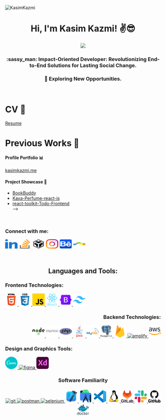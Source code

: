 <!--
**kasimkazmi/KasimKazmi** is a ✨ _special_ ✨ repository because its `README.md` (this file) appears on your GitHub profile.

Here are some ideas to get you started:

- 🔭 I’m currently working on ...
- 🌱 I’m currently learning ...
- 👯 I’m looking to collaborate on ...
- 🤔 I’m looking for help with ...
- 💬 Ask me about ...
- 📫  How to reach me: **kasimkazmi27@gmail.com**
- 😄 Pronouns: ...
- ⚡ Fun fact: ...
   :art: Portfolio: https://github.com/kasimkazmi <br>

   :sparkles: Favorite Tech: HTML, CSS, Bootstrap, JavaScript, React-Native, ... <br>
     <h4> :star_struck: Tools Preference: VS-Code, XD, XCODE, Android Studio, Visual Paradigm ... <br></h4>
-->

<p align="left">
  <img src="https://komarev.com/ghpvc/?username=kasimkazmi&label=Profile%20views&color=0e75b6&style=flat"
    alt="KasimKazmi" />
</p>

<h1 align="center">Hi, I'm Kasim Kazmi! ✌️😎</h1>
<p align="center">
  <!-- copywrite reserve by-> Typing SVG by DenverCoder1 - https://github.com/DenverCoder1/readme-typing-svg -->
<img src="https://readme-typing-svg.demolab.com?font=Jersey+10+Charted&size=30&pause=1000&color=091510&background=25B14400&center=true&vCenter=true&random=false&width=900&height=30&lines=Full+Stack+Web+%26+Mobile+App+Developer;Embracing+continuous+learning+enables+me+to+continually+discover+new+things." />
</p>

<p align="center">
  <samp>
    <h3 align="center">
      :sassy_man: Impact-Oriented Developer: Revolutionizing End-to-End
      Solutions for Lasting Social Change.
<!--   <h3 align="center">
   👨‍💼Co-founder of <a href="https://santeck.in/" target="_blank">Santeck.in,</a>
  empowering businesses through software development, UI/UX design, and more. 💻
</h3> -->
     <h3 align="center">
      🌱 Exploring New Opportunities.
    </h3>
  </samp>
</p>

<br />

**CV** 📄
================ 
[Resume](https://read.cv/kasimkazmi) 


**Previous Works** 💼
================

#### Profile Portfolio 📊
<a href="https://www.kasimkazmi.me/" target="_blank">kasimkazmi.me</a>

#### Project Showcase 🎨
<ul>
     <!-- Book Buddy Nest-js Project -->
  <li>
    <a href="https://bookbuddy-nextjs.vercel.app/" target="_blank">BookBuddy</a>
  </li>
<!--   <!-- Kaya Perfume react-js Project -->
  <li>
    <a href="https://vercel.com/kasimkazmis-projects/kaya-perfume-react-js" target="_blank">Kaya-Perfume-react-js</a>
  </li>
     <!-- react-toolkit-Todo-Frontend Project -->

   <li>
    <a href="https://vercel.com/kasimkazmis-projects/react-toolkit-todo-frontend" target="_blank">react-toolkit-Todo-Frontend</a>
  </li> -->



</ul>
</br>
<h3 align="left">Connect with me:</h3>
<p align="left">

  <a href="https://linkedin.com/in/https://www.linkedin.com/in/kasim-kazmi-18b4b511a/" target="blank"><img
      align="center"
      src="https://raw.githubusercontent.com/kasimkazmi/Social-Media-Icons/58afca08375fa93ca4d9e574befa4c83fa3d11f7/linked-in-alt.svg"
      alt="https://www.linkedin.com/in/kasim-kazmi-18b4b511a/" height="30" width="40" /></a>
  <a href="https://stackoverflow.com/users/24688483/kasim-kazmi" target="blank"><img align="center"
      src="https://raw.githubusercontent.com/kasimkazmi/Social-Media-Icons/02fb5787d00ddffba7dfb96e10fc459622d754bb/stack-overflow.svg"
      alt="24688483/kasim-kazmi" height="30" width="40" /></a>
  <a href="https://codesandbox.com/https://codesandbox.io/u/kasimkazmi27" target="blank"><img align="center"
      src="https://raw.githubusercontent.com/kasimkazmi/Social-Media-Icons/9b9bfb57c594bbfa7746bda46cc84c442234e575/codesandbox.svg"
      alt="https://codesandbox.io/u/kasimkazmi27" height="30" width="40" /></a>
  <a href="https://instagram.com/https://www.instagram.com/its_always_be_me/" target="blank"><img align="center"
      src="https://raw.githubusercontent.com/kasimkazmi/Social-Media-Icons/d8ea52b8ea09e715d1f46bca4e041cfe616be680/instagram.svg"
      alt="https://www.instagram.com/its_always_be_me/" height="30" width="40" /></a>
  <a href="https://www.behance.net/https://www.behance.net/rajakarajaka1" target="blank"><img align="center"
      src="https://raw.githubusercontent.com/kasimkazmi/Social-Media-Icons/8895448254a83c804e9a2585de13f1d806da2bdb/behance.svg"
      alt="https://www.behance.net/rajakarajaka1" height="30" width="40" /></a>
  <a href="https://www.topcoder.com/members/kasim_kazmi" target="blank"><img align="center"
      src="https://raw.githubusercontent.com/kasimkazmi/Social-Media-Icons/8895448254a83c804e9a2585de13f1d806da2bdb/topcoder.svg"
      alt="kasim_kazmi" height="30" width="40" /></a>
</p>
</br>

<h2 align="center">Languages and Tools:</h2>
<h3 align="left">Frontend Technologies:</h3>
<p align="left">
  <a href="https://www.w3schools.com/html/" target="_blank" rel="noreferrer">
    <img src="https://raw.githubusercontent.com/kasimkazmi/Social-Media-Icons/eca33ee2a26db45cb924606d34589e0452bf10af/html5-original.svg"
      alt="html5" width="40" height="40" />
  </a>
  <a href="https://www.w3schools.com/css/" target="_blank" rel="noreferrer">
    <img src="https://raw.githubusercontent.com/kasimkazmi/Social-Media-Icons/eca33ee2a26db45cb924606d34589e0452bf10af/css3-original.svg"
      alt="css3" width="40" height="40" />
  </a>
  <a href="https://developer.mozilla.org/en-US/docs/Web/JavaScript" target="_blank" rel="noreferrer">
    <img src="https://raw.githubusercontent.com/kasimkazmi/Social-Media-Icons/eca33ee2a26db45cb924606d34589e0452bf10af/javascript.svg"
      alt="javascript" width="40" height="40" />
  </a>
  <a href="https://reactjs.org/" target="_blank" rel="noreferrer">
    <img src="https://raw.githubusercontent.com/kasimkazmi/Social-Media-Icons/eca33ee2a26db45cb924606d34589e0452bf10af/react-original.svg"
      alt="react" width="40" height="40" />
  </a>

  <a href="https://getbootstrap.com" target="_blank" rel="noreferrer">
    <img src="https://raw.githubusercontent.com/kasimkazmi/Social-Media-Icons/eca33ee2a26db45cb924606d34589e0452bf10af/bootstrap-original.svg"
      alt="bootstrap" width="40" height="40" />
  </a>

  <a href="https://tailwindcss.com/" target="_blank" rel="noreferrer">
    <img src="https://raw.githubusercontent.com/kasimkazmi/Social-Media-Icons/d9ef54b3e67b4202cbf7617f0ad710b83adb0581/tailwindcss-original.svg" alt="tailwind" width="40" height="40" />
  </a>
</p>
<h3 align="right">Backend Technologies:</h3>
<p align="right">
  <a href="https://nodejs.org" target="_blank" rel="noreferrer">
    <img src="https://raw.githubusercontent.com/kasimkazmi/Social-Media-Icons/15f7bb15760633e84ae325fe9e784bda83cc8d9b/nodejs-original.svg"
      alt="nodejs" width="40" height="40" />
  </a>
  <a href="https://expressjs.com" target="_blank" rel="noreferrer">
    <img src="https://raw.githubusercontent.com/kasimkazmi/Social-Media-Icons/15f7bb15760633e84ae325fe9e784bda83cc8d9b/express-original.svg"
      alt="express" width="40" height="40" />
  </a>
  <a href="https://www.php.net" target="_blank" rel="noreferrer">
    <img src="https://raw.githubusercontent.com/kasimkazmi/Social-Media-Icons/15f7bb15760633e84ae325fe9e784bda83cc8d9b/php-original.svg" alt="php" width="40"
      height="40" />
  </a>

  <a href="https://www.java.com" target="_blank" rel="noreferrer">
    <img src="https://raw.githubusercontent.com/kasimkazmi/Social-Media-Icons/15f7bb15760633e84ae325fe9e784bda83cc8d9b/java-original.svg" alt="java"
      width="40" height="40" />
  </a>
  <a href="https://www.mysql.com/" target="_blank" rel="noreferrer">
    <img src="https://raw.githubusercontent.com/kasimkazmi/Social-Media-Icons/15f7bb15760633e84ae325fe9e784bda83cc8d9b/mysql-original.svg"
      alt="mysql" width="40" height="40" />
  </a>
  <a href="https://www.postgresql.org" target="_blank" rel="noreferrer">
    <img
      src="https://raw.githubusercontent.com/kasimkazmi/Social-Media-Icons/15f7bb15760633e84ae325fe9e784bda83cc8d9b/postgresql-original.svg"
      alt="postgresql" width="40" height="40" />
  </a>
  <a href="https://firebase.google.com/" target="_blank" rel="noreferrer">
    <img src="https://raw.githubusercontent.com/kasimkazmi/Social-Media-Icons/15f7bb15760633e84ae325fe9e784bda83cc8d9b/firebase-original.svg" alt="firebase" width="40" height="40" />
  </a>
  <a href="https://aws.amazon.com/amplify/" target="_blank" rel="noreferrer"> <img
    src="https://docs.amplify.aws/assets/logo-dark.svg" alt="amplify" width="40" height="40" /> </a>
  <a href="https://aws.amazon.com" target="_blank" rel="noreferrer">
    <img
      src="https://raw.githubusercontent.com/kasimkazmi/Social-Media-Icons/8b1471914281d582ad580276aa9dfb49b2c49808/amazonwebservices.svg"
      alt="aws" width="40" height="40" />
  </a>
</p>


<h3 align="left">Design and Graphics Tools:</h3>
<p align="left">
<a href="https://www.canva.com/" target="_blank" rel="noreferrer"> <img src="https://raw.githubusercontent.com/kasimkazmi/Social-Media-Icons/db328796cd1e2deb922acb9a005589dfdbd0dc66/canva-original.svg" alt="figma" width="40" height="40"/> </a> 
 <a href="https://www.figma.com/" target="_blank" rel="noreferrer"> <img src="https://www.vectorlogo.zone/logos/figma/figma-icon.svg" alt="figma" width="40" height="40"/> </a> 
 <a href="https://www.adobe.com/products/xd.html" target="_blank" rel="noreferrer"> <img src="https://raw.githubusercontent.com/kasimkazmi/Social-Media-Icons/aceba2bc77f90a8e41e0530c93c3912f9561b1f9/xd-original.svg" alt="Adobe xd" width="40" height="40"/> </a>
</p>

<h3 align="center">Software Familiarity </h3>
<p align="center">
  <a href="https://git-scm.com/" target="_blank" rel="noreferrer">
    <img src="https://www.vectorlogo.zone/logos/git-scm/git-scm-icon.svg" alt="git" width="40" height="40" />
  </a>
  <a href="https://postman.com" target="_blank" rel="noreferrer"> <img src="https://www.vectorlogo.zone/logos/getpostman/getpostman-icon.svg" alt="postman" width="40" height="40"/> </a>
<a href="https://www.selenium.dev" target="_blank" rel="noreferrer"> <img src="https://raw.githubusercontent.com/detain/svg-logos/780f25886640cef088af994181646db2f6b1a3f8/svg/selenium-logo.svg" alt="selenium" width="40" height="40"/> </a> 

 <a href="https://developer.apple.com/xcode/" target="_blank" rel="noreferrer">
    <img src="https://raw.githubusercontent.com/kasimkazmi/Social-Media-Icons/aceba2bc77f90a8e41e0530c93c3912f9561b1f9/xcode-original.svg"
      alt="XCODE" width="40" height="40" />
  </a>
  
 <a href="https://developer.android.com/studio" target="_blank" rel="noreferrer">
    <img src="https://raw.githubusercontent.com/kasimkazmi/Social-Media-Icons/db328796cd1e2deb922acb9a005589dfdbd0dc66/androidstudio.svg"
      alt="Android Studio" width="45" height="45" />
  </a>
 <a href="https://www.redhat.com/en" target="_blank" rel="noreferrer">
    <img src="https://raw.githubusercontent.com/kasimkazmi/Social-Media-Icons/aceba2bc77f90a8e41e0530c93c3912f9561b1f9/vscode-original.svg"
      alt="VScode" width="40" height="40" />
  </a>
  
<a href="https://www.linux.org/pages/download/" target="_blank" rel="noreferrer">
    <img src="https://raw.githubusercontent.com/kasimkazmi/Social-Media-Icons/aceba2bc77f90a8e41e0530c93c3912f9561b1f9/linux-original.svg" alt="Linux" width="40" height="40" />
  </a>
   <a href="https://about.gitlab.com/install/" target="_blank" rel="noreferrer">
    <img src="https://raw.githubusercontent.com/kasimkazmi/Social-Media-Icons/aceba2bc77f90a8e41e0530c93c3912f9561b1f9/gitlab-original.svg"
      alt="GitLab" width="40" height="40" />
  </a> 
  <a href="https://slack.com/" target="_blank" rel="noreferrer">
    <img src="https://raw.githubusercontent.com/kasimkazmi/Social-Media-Icons/caad88ee524cbdb64f56c4040918316da140198d/slack-original.svg"
      alt="slack" width="40" height="40" />  <a href="https://github.com/" target="_blank" rel="noreferrer">
    <img src="https://raw.githubusercontent.com/kasimkazmi/Social-Media-Icons/aceba2bc77f90a8e41e0530c93c3912f9561b1f9/github-original.svg"
      alt="GitHub" width="40" height="40"/>
  </a>

 <a href="https://www.docker.com/" target="_blank" rel="noreferrer">
    <img src="https://raw.githubusercontent.com/devicons/devicon/master/icons/docker/docker-original-wordmark.svg"
      alt="docker" width="40" height="40"  />
  </a>
  
</p>



  
   
